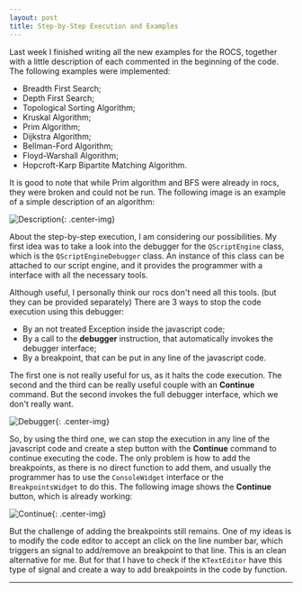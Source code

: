 ```yaml
---
layout: post
title: Step-by-Step Execution and Examples
---
```


Last week I finished writing all the new examples for the ROCS, together
with a little description of each commented in the beginning of the code.
The following examples were implemented:

* Breadth First Search;
* Depth First Search;
* Topological Sorting Algorithm;
* Kruskal Algorithm;
* Prim Algorithm;
* Dijkstra Algorithm;
* Bellman-Ford Algorithm;
* Floyd-Warshall Algorithm;
* Hopcroft-Karp Bipartite Matching Algorithm.

It is good to note that while Prim algorithm and BFS were already in rocs,
they were broken and could not be run. The following image is an example 
of a simple description of an algorithm:

![Description]({{site.url}}/assets/desc.png "Description"){: .center-img}

About the step-by-step execution, I am considering our possibilities. My
first idea was to take a look into the debugger for the `QScriptEngine` 
class, which is the `QScriptEngineDebugger` class. An instance of this
class can be attached to our script engine, and it provides the programmer
with a interface with all the necessary tools.

Although useful, I personally think our rocs don't need all this tools.
(but they can be provided separately) There are 3 ways to stop the code
execution using this debugger:

* By an not treated Exception inside the javascript code;
* By a call to the **debugger** instruction, that automatically invokes the debugger interface;
* By a breakpoint, that can be put in any line of the javascript code.

The first one is not really useful for us, as it halts the code execution.
The second and the third can be really useful couple with an **Continue**
command. But the second invokes the full debugger interface, which we don't
really want.

![Debugger]({{site.url}}/assets/debugger.png "Debugger"){: .center-img}

So, by using the third one, we can stop the execution in any line of the
javascript code and create a step button with the **Continue** command to
continue executing the code. The only problem is how to add the breakpoints,
as there is no direct function to add them, and usually the programmer has
to use the `ConsoleWidget` interface or the `BreakpointsWidget` to do this.
The following image shows the **Continue** button, which is already working:

![Continue]({{site.url}}/assets/continue.png "Continue Button"){: .center-img}

But the challenge of adding the breakpoints still remains. One of my ideas
is to modify the code editor to accept an click on the line number bar, which
triggers an signal to add/remove an breakpoint to that line. This is an clean
alternative for me. But for that I have to check if the `KTextEditor` have
this type of signal and create a way to add breakpoints in the code by function.

---
